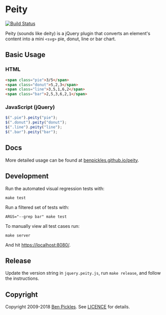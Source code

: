 # Peity

[![Build Status](https://travis-ci.org/benpickles/peity.svg?branch=master)](https://travis-ci.org/benpickles/peity)

Peity (sounds like deity) is a jQuery plugin that converts an element's content into a mini `<svg>` pie, donut, line or bar chart.

## Basic Usage

### HTML

```html
<span class="pie">3/5</span>
<span class="donut">5,2,3</span>
<span class="line">3,5,1,6,2</span>
<span class="bar">2,5,3,6,2,1</span>
```

### JavaScript (jQuery)

```js
$(".pie").peity("pie");
$(".donut").peity("donut");
$(".line").peity("line");
$(".bar").peity("bar");
```

## Docs

More detailed usage can be found at [benpickles.github.io/peity](http://benpickles.github.io/peity/).

## Development

Run the automated visual regression tests with:

    make test

Run a filtered set of tests with:

    ARGS="--grep bar" make test

To manually view all test cases run:

    make server

And hit <https://localhost:8080/>.

## Release

Update the version string in `jquery.peity.js`, run `make release`, and follow the instructions.

## Copyright

Copyright 2009-2018 [Ben Pickles](http://benpickles.com/). See [LICENCE](https://github.com/benpickles/peity/blob/master/LICENCE) for details.
